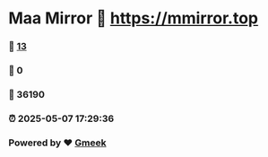 # Maa Mirror :link: https://mmirror.top 
### :page_facing_up: [13](https://mmirror.top/tag.html) 
### :speech_balloon: 0 
### :hibiscus: 36190 
### :alarm_clock: 2025-05-07 17:29:36 
### Powered by :heart: [Gmeek](https://github.com/Meekdai/Gmeek)
